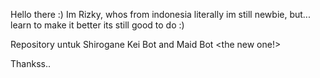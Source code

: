 Hello there :)
Im Rizky, whos from indonesia
literally im still newbie, but...
learn to make it better its still good to do :)

Repository untuk Shirogane Kei Bot <deprecated>
  and Maid Bot <the new one!>
  
Thankss..
